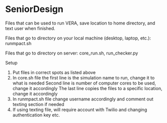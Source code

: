 # SeniorDesign

Files that can be used to run VERA, save location to home directory, and text user when finished.

Files that go to directory on your local machine (desktop, laptop, etc.):
runmpact.sh


Files that go to directory on server:
core_run.sh, 
run_checker.py

Setup
1.  Put files in correct spots as listed above
2.  In core.sh file the first line is the simulation name to run, change it to what is needed
    Second line is number of computer cores to be used, change it accordingly
    The last line copies the files to a specific location, change it accordingly
3.  In runmpact.sh file change username accordingly and comment out texting section if needed
4.  If using texting file, will require account with Twilio and changing authentication key etc. 
